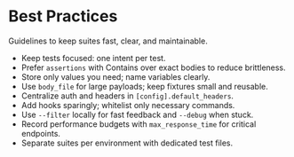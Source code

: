 # Best Practices

Guidelines to keep suites fast, clear, and maintainable.

- Keep tests focused: one intent per test.
- Prefer `assertions` with Contains over exact bodies to reduce brittleness.
- Store only values you need; name variables clearly.
- Use `body_file` for large payloads; keep fixtures small and reusable.
- Centralize auth and headers in `[config].default_headers`.
- Add hooks sparingly; whitelist only necessary commands.
- Use `--filter` locally for fast feedback and `--debug` when stuck.
- Record performance budgets with `max_response_time` for critical endpoints.
- Separate suites per environment with dedicated test files.
